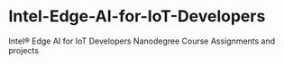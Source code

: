 # Intel-Edge-AI-for-IoT-Developers
Intel® Edge AI for IoT Developers Nanodegree Course Assignments and projects
